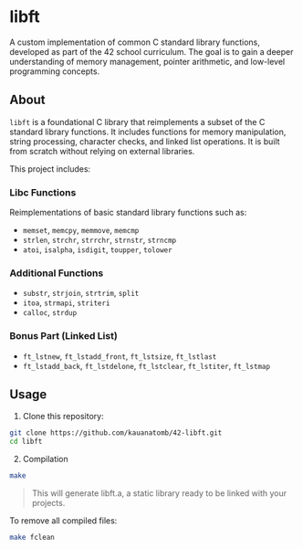 # libft

A custom implementation of common C standard library functions, developed as part of the 42 school curriculum. The goal is to gain a deeper understanding of memory management, pointer arithmetic, and low-level programming concepts.

## About

`libft` is a foundational C library that reimplements a subset of the C standard library functions. It includes functions for memory manipulation, string processing, character checks, and linked list operations. It is built from scratch without relying on external libraries.

This project includes:

### Libc Functions
Reimplementations of basic standard library functions such as:

- `memset`, `memcpy`, `memmove`, `memcmp`
- `strlen`, `strchr`, `strrchr`, `strnstr`, `strncmp`
- `atoi`, `isalpha`, `isdigit`, `toupper`, `tolower`

### Additional Functions

- `substr`, `strjoin`, `strtrim`, `split`
- `itoa`, `strmapi`, `striteri`
- `calloc`, `strdup`

### Bonus Part (Linked List)

- `ft_lstnew`, `ft_lstadd_front`, `ft_lstsize`, `ft_lstlast`
- `ft_lstadd_back`, `ft_lstdelone`, `ft_lstclear`, `ft_lstiter`, `ft_lstmap`

## Usage

1. Clone this repository:

```bash
git clone https://github.com/kauanatomb/42-libft.git
cd libft
```

2. Compilation

```bash
make
```
> This will generate libft.a, a static library ready to be linked with your projects.

To remove all compiled files:
```bash
make fclean
```

